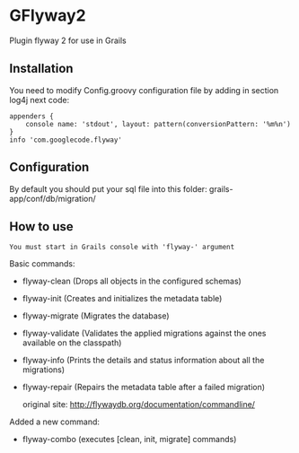 GFlyway2
=========

Plugin flyway 2 for use in Grails

Installation
-------------------------

You need to modify Config.groovy configuration file by adding in section log4j next code:

    appenders {
        console name: 'stdout', layout: pattern(conversionPattern: '%m%n')
    }
    info 'com.googlecode.flyway'


Configuration
-------------------------

 By default you should put your sql file into this folder: grails-app/conf/db/migration/


How to use
-------------------------

    You must start in Grails console with 'flyway-' argument


Basic commands:
 - flyway-clean (Drops all objects in the configured schemas)
 - flyway-init	(Creates and initializes the metadata table)
 - flyway-migrate (Migrates the database)
 - flyway-validate	(Validates the applied migrations against the ones available on the classpath)
 - flyway-info	(Prints the details and status information about all the migrations)
 - flyway-repair (Repairs the metadata table after a failed migration)

    original site: http://flywaydb.org/documentation/commandline/

Added a new command:
 - flyway-combo (executes [clean, init, migrate] commands)
